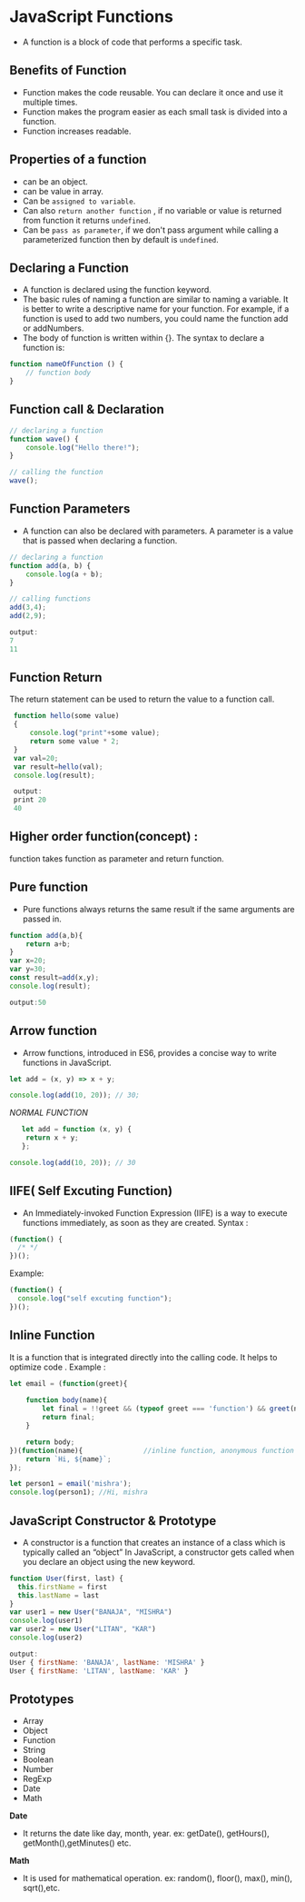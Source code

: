 # **JavaScript Functions**
* A function is a block of code that performs a specific task.
## **Benefits of Function**
* Function makes the code reusable. You can declare it once and use it multiple times.
* Function makes the program easier as each small task is divided into a function.
* Function increases readable.
## **Properties of a function**
* can be an object.
* can be value in array.
* Can be `assigned to variable`.
* Can also `return another function` , if no variable or value is returned from function it returns `undefined`.
* Can be `pass as parameter`, if we don't pass argument while calling a parameterized function then by default is `undefined`.

## **Declaring a Function**
* A function is declared using the function keyword.
* The basic rules of naming a function are similar to naming a variable. It is better to write a   descriptive name for your function. For example, if a function is used to add two numbers, you could name the function add or addNumbers.
* The body of function is written within {}.
  The syntax to declare a function is:
```js
function nameOfFunction () {
    // function body   
}
```
## **Function call & Declaration**
```js
// declaring a function
function wave() {
    console.log("Hello there!");
}

// calling the function
wave();
```
## **Function Parameters**
* A function can also be declared with parameters. A parameter is a value that is passed when declaring a function.
```js
// declaring a function
function add(a, b) {
    console.log(a + b);
}

// calling functions
add(3,4);
add(2,9);

output:
7
11
```
## **Function Return**
The return statement can be used to return the value to a function call.

```js
 function hello(some value)
 {
     console.log("print"+some value);
     return some value * 2;
 }
 var val=20;
 var result=hello(val);
 console.log(result);

 output:
 print 20
 40
```
## **Higher order function(concept) :**
function takes function as parameter and return function.
## **Pure function**
* Pure functions always returns the same result if the same arguments are passed in.
```js
function add(a,b){
    return a+b;
}
var x=20;
var y=30;
const result=add(x,y);
console.log(result);

output:50
```
## **Arrow function**
* Arrow functions, introduced in ES6, provides a concise way to write functions in JavaScript.
```js
let add = (x, y) => x + y;

console.log(add(10, 20)); // 30;
```
_NORMAL FUNCTION_
```js
   let add = function (x, y) {
	return x + y;
   };

console.log(add(10, 20)); // 30
```

## **IIFE**( Self Excuting Function)
* An Immediately-invoked Function Expression (IIFE) is a way to execute functions immediately, as soon as they are created.
Syntax :
```js
(function() {
  /* */
})();
```
Example:
```js
(function() {
  console.log("self excuting function");
})();
```
## **Inline Function**
It is a function that is integrated directly into the calling code. It helps to optimize code .
Example :
```js
let email = (function(greet){
    
    function body(name){
        let final = !!greet && (typeof greet === 'function') && greet(name);  
        return final;
    }

    return body;
})(function(name){               //inline function, anonymous function
    return `Hi, ${name}`; 
});

let person1 = email('mishra');
console.log(person1); //Hi, mishra
```
## **JavaScript Constructor & Prototype**
* A constructor is a function that creates an instance of a class which is typically called an “object” In JavaScript, a constructor gets called when you declare an object using the new keyword.
```js
function User(first, last) {
  this.firstName = first
  this.lastName = last
}
var user1 = new User("BANAJA", "MISHRA")
console.log(user1)
var user2 = new User("LITAN", "KAR")
console.log(user2)

output:
User { firstName: 'BANAJA', lastName: 'MISHRA' }
User { firstName: 'LITAN', lastName: 'KAR' }
```

## **Prototypes**

- Array
- Object
- Function
- String
- Boolean
- Number
- RegExp
- Date
- Math


 
**Date**

* It returns the date like day, month, year.
   ex:  getDate(), getHours(), getMonth(),getMinutes() etc.

**Math**

* It is used for mathematical operation.
   ex:  random(), floor(), max(), min(), sqrt(),etc.







